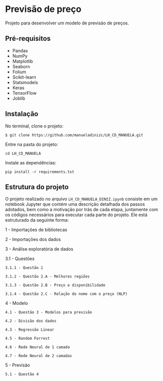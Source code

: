 # Previsão de preço

Projeto para desenvolver um modelo de previsão de preços.

## Pré-requisitos

* Pandas
* NumPy
* Matplotlib
* Seaborn
* Folium
* Scikit-learn
* Statsmodels
* Keras 
* TensorFlow
* Joblib

## Instalação

No terminal, clone o projeto:

```
$ git clone https://github.com/manueladinizc/LH_CD_MANUELA.git
```

Entre na pasta do projeto:

```
cd LH_CD_MANUELA
```

Instale as dependências:

```
pip install -r requirements.txt
```

## Estrutura do projeto

O projeto realizado no arquivo `LH_CD_MANUELA_DINIZ.ipynb` consiste em um notebook Jupyter que contém uma descrição detalhada dos passos adotados, bem como a motivação por trás de cada etapa, juntamente com os códigos necessários para executar cada parte do projeto. Ele está estruturado da seguinte forma:

  1 - Importações de bibliotecas
  
  2 - Importações dos dados
  
  3 - Análise exploratória de dados
  
  3.1 - Questões
  
    3.1.1 - Questão 1
    
    3.1.2 - Questão 2.A - Melhores regiões
    
    3.1.3 - Questão 2.B - Preço e disponibilidade
    
    3.1.4 - Questão 2.C - Relação do nome com o preço (NLP)
    
  4 - Modelo
  
    4.1 - Questão 3 - Modelos para previsão
    
    4.2 - Divisão dos dados
    
    4.3 - Regressão Linear
    
    4.5 - Random Forrest
    
    4.6 - Rede Neural de 1 camada
    
    4.7 - Rede Neural de 2 camadas
    
  5 - Previsão
  
    5.1 - Questão 4
